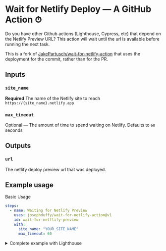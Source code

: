 # Wait for Netlify Deploy — A GitHub Action ⏱

Do you have other Github actions (Lighthouse, Cypress, etc) that depend on the Netlify Preview URL? This action will wait until the url is available before running the next task.

This is a fork of [JakePartusch/wait-for-netlify-action](https://github.com/JakePartusch/wait-for-netlify-action) that uses the deployment for the commit, rather than for the PR.

## Inputs

### `site_name`

**Required** The name of the Netlify site to reach `https://{site_name}.netlify.app`

### `max_timeout`

Optional — The amount of time to spend waiting on Netlify. Defaults to `60` seconds

## Outputs

### `url`

The netlify deploy preview url that was deployed.

## Example usage

Basic Usage

```yaml
steps:
  - name: Waiting for Netlify Preview
    uses: josephduffy/wait-for-netlify-action@v1
    id: wait-for-netflify-preview
    with:
      site_name: "YOUR_SITE_NAME"
      max_timeout: 60
```

<details>
<summary>Complete example with Lighthouse</summary>
<br />

```yaml
name: Lighthouse

on: [pull_request]

jobs:
  build:
    runs-on: ubuntu-latest

    steps:
      - uses: actions/checkout@v1
      - name: Use Node.js 12.x
        uses: actions/setup-node@v1
        with:
          node-version: 12.x
      - name: Install
        run: |
          npm ci
      - name: Build
        run: |
          npm run build
      - name: Waiting for 200 from the Netlify Preview
        uses: josephduffy/wait-for-netlify-action@v1
        id: wait-for-netflify-preview
        with:
          site_name: "YOUR_SITE_NAME"
      - name: Lighthouse CI
        run: |
          npm install -g @lhci/cli@0.3.x
          lhci autorun --upload.target=temporary-public-storage --collect.url=${{ steps.wait-for-netflify-preview.outputs.url }} || echo "LHCI failed!"
        env:
          LHCI_GITHUB_APP_TOKEN: ${{ secrets.LHCI_GITHUB_APP_TOKEN }}
```

</details>
